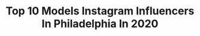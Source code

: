 ---
title: Top 10 Models Instagram Influencers In Philadelphia In 2020
description: >-
  Find top models Instagram influencers in Philadelphia in 2020. Most popular hashtags: #model #philadelphia #instagood #fashion.
platform: Instagram
profiles:
  - username: "ukiy0_"
    fullname: >-
      Sanniyah: Fashion Influencer
    location: "United States"
    followers: 8094
    engagement: 915
    commentsToLikes: 0.134129
    avatar: "https://scontent-ssn1-1.cdninstagram.com/v/t51.2885-19/s320x320/90092225_254646645552806_3107329025278738432_n.jpg?_nc_ht=scontent-ssn1-1.cdninstagram.com&_nc_ohc=XTiJ1lrQPxkAX9bZlTe&oh=4adc07ecd9b9bead2f149ed3849cba04&oe=5EA6943C"
    verified: false
    hashtags: "#gothaesthetic, #takecareofyourskin, #skincarereview, #nastygalsdoitbetter"
  - username: "noellybby"
    fullname: >-
      Noel Rutman
    location: "United States"
    followers: 9103
    engagement: 647
    commentsToLikes: 0.029267
    avatar: "https://scontent-ams4-1.cdninstagram.com/v/t51.2885-19/s320x320/92298278_245021709958410_8345004100441604096_n.jpg?_nc_ht=scontent-ams4-1.cdninstagram.com&_nc_ohc=itnpvJI2s5UAX_FI5wR&oh=9409b751c859de7a9ca0c7c95bb51e73&oe=5EB8FADC"
    verified: false
    hashtags: "#hydratest, #sexy, #memorialday, #croptop"
  - username: "tiannarogersofficial"
    fullname: >-
      Tianna Rogers “Titi” 😘
    location: "United States"
    followers: 40652
    engagement: 299
    commentsToLikes: 0.067836
    avatar: "https://scontent-amt2-1.cdninstagram.com/v/t51.2885-19/s320x320/75252634_802797106841350_1071999892638924800_n.jpg?_nc_ht=scontent-amt2-1.cdninstagram.com&_nc_ohc=ko7kX4UjzD4AX8z7qGa&oh=0866e3d7ac51445fd930f891aab4d339&oe=5EB99611"
    verified: false
    hashtags: "#model, #philly, #philadelphiacityhall, #nyfw"
  - username: "gabrielleyarabinee"
    fullname: >-
      Gabrielle Yarabinee
    location: "United States"
    followers: 19861
    engagement: 342
    commentsToLikes: 0.017820
    avatar: "https://scontent-bos3-1.cdninstagram.com/v/t51.2885-19/s320x320/43004086_346216102805791_8323661239716675584_n.jpg?_nc_ht=scontent-bos3-1.cdninstagram.com&_nc_ohc=jjs97GzsuvAAX-1Uybc&oh=2dce483dc6c3f017ba870deddc89f310&oe=5EBAC06F"
    verified: false
    hashtags: "#coronavirus, #mugshotchallenge, #blonde, #happyhumpday"
  - username: "ahmenah"
    fullname: >-
      Ahmenah Naché
    location: "United States"
    followers: 5291
    engagement: 1887
    commentsToLikes: 0.059088
    avatar: "https://scontent-lhr8-1.cdninstagram.com/v/t51.2885-19/s320x320/93264663_511842442827663_587644838552272896_n.jpg?_nc_ht=scontent-lhr8-1.cdninstagram.com&_nc_ohc=A6f0CC306UsAX_0htIt&oh=66905d0b6794531141907dc091a8c72f&oe=5EBABBFA"
    verified: false
    hashtags: "#swipe"
  - username: "broadfit"
    fullname: >-
      Brandon Adam
    location: "United States"
    followers: 120121
    engagement: 85
    commentsToLikes: 0.091249
    avatar: "https://scontent-lhr8-1.cdninstagram.com/v/t51.2885-19/s320x320/73104737_436089227345879_8338529411473080320_n.jpg?_nc_ht=scontent-lhr8-1.cdninstagram.com&_nc_ohc=XSH3fWz_2H4AX_932L_&oh=0522fe66b044b0b4d5a66dd02d591c5d&oe=5EBCB746"
    verified: false
    hashtags: "#thankful, #tattoo, #madeinamerica, #video"
  - username: "missmaryleigh"
    fullname: >-
      Mary-Leigh Maxwell
    location: "United States"
    followers: 128091
    engagement: 132
    commentsToLikes: 0.048233
    avatar: "https://scontent-ams4-1.cdninstagram.com/v/t51.2885-19/s320x320/31338751_161643144531790_794297151344607232_n.jpg?_nc_ht=scontent-ams4-1.cdninstagram.com&_nc_ohc=Bt_YANpRy8gAX_1b5hy&oh=9cf87b43c586a6a110e368ff4c43bc60&oe=5E8CF022"
    verified: false
    hashtags: "#govegan, #watchthegamechangers, #watchearthlings"
  - username: "amand12j"
    fullname: >-
      A M A N D A  J O H N S O N
    location: "United States"
    followers: 13756
    engagement: 312
    commentsToLikes: 0.023698
    avatar: "https://scontent-amt2-1.cdninstagram.com/v/t51.2885-19/s320x320/37675236_2159358364136667_7695303349603663872_n.jpg?_nc_ht=scontent-amt2-1.cdninstagram.com&_nc_ohc=i9uQbLX3r4gAX_8ID-8&oh=d47ea02a59bdcb7cd193443c7647b528&oe=5EB69214"
    verified: false
    hashtags: "#lulusbridalcontest, #holistic, #saltyair, #beautiful"
  - username: "oz.tography"
    fullname: >-
      Øzzy | Creative Director
    location: "United States"
    followers: 4099
    engagement: 1188
    commentsToLikes: 0.081775
    avatar: "https://scontent-lhr8-1.cdninstagram.com/v/t51.2885-19/s320x320/50959431_382896582494105_1073868138988175360_n.jpg?_nc_ht=scontent-lhr8-1.cdninstagram.com&_nc_ohc=09175CAXKGgAX-pm8RM&oh=722e0de069210c3512a756400ce4789f&oe=5EBBC793"
    verified: false
    hashtags: "#fallmood, #phillyphotography, #carphotos, #fitnessedit"
  - username: "trevstudio"
    fullname: >-
      Trevor Dixon
    location: "United States"
    followers: 5348
    engagement: 421
    commentsToLikes: 0.039659
    avatar: "https://scontent-bos3-1.cdninstagram.com/v/t51.2885-19/s320x320/12301371_777361015703819_235983027_a.jpg?_nc_ht=scontent-bos3-1.cdninstagram.com&_nc_ohc=LvpLsy0XMU0AX8fyFIz&oh=90a9a43311149dec3bfc5f34e1805d10&oe=5EB9216F"
    verified: false
    hashtags: "#philadelphiaphotographer, #dark, #bird, #trees"
---